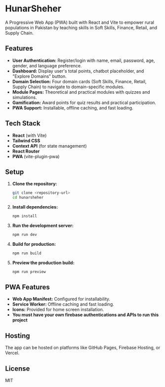 # HunarSheher

A Progressive Web App (PWA) built with React and Vite to empower rural populations in Pakistan by teaching skills in Soft Skills, Finance, Retail, and Supply Chain.

## Features

- **User Authentication:** Register/login with name, email, password, age, gender, and language preference.
- **Dashboard:** Display user's total points, chatbot placeholder, and "Explore Domains" button.
- **Domain Selection:** Four domain cards (Soft Skills, Finance, Retail, Supply Chain) to navigate to domain-specific modules.
- **Module Pages:** Theoretical and practical modules with quizzes and simulations.
- **Gamification:** Award points for quiz results and practical participation.
- **PWA Support:** Installable, offline caching, and fast loading.

## Tech Stack

- **React** (with Vite)
- **Tailwind CSS**
- **Context API** (for state management)
- **React Router**
- **PWA** (vite-plugin-pwa)

## Setup

1. **Clone the repository:**
   ```bash
   git clone <repository-url>
   cd hunarsheher
   ```

2. **Install dependencies:**
   ```bash
   npm install
   ```

3. **Run the development server:**
   ```bash
   npm run dev
   ```

4. **Build for production:**
   ```bash
   npm run build
   ```

5. **Preview the production build:**
   ```bash
   npm run preview
   ```

## PWA Features

- **Web App Manifest:** Configured for installability.
- **Service Worker:** Offline caching and fast loading.
- **Icons:** Provided for home screen installation.
- **You must have your own firebase authentications and APIs to run this project**

## Hosting

The app can be hosted on platforms like GitHub Pages, Firebase Hosting, or Vercel.

## License

MIT 
